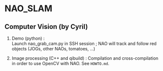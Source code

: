 NAO_SLAM
========

Computer Vision (by Cyril)
--------------------------

1. Demo (python) :  
Launch nao_grab_cam.py in SSH session ; NAO will track and follow red objects (JOGs, other NAOs, tomatoes, ...)

2. Image processing (C++ and qibuild) : 
Compilation and cross-compilation in order to use OpenCV with NAO. See `HOWTO.md`.